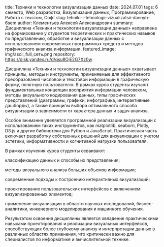 title: Техники и технологии визуализации данных
date: 2024.07.01
tags: 6 семестр, Web разработка, Визуализация данных, Программирование, Работа с текстом, Софт
slug: tehniki-i-tehnologii-vizualizatsii-dannyh-6sem
author: Клементьев Алексей Александрович
summary: Дисциплина «Техники и технологии визуализации данных» направлена на формирование у студентов теоретических и практических навыков по представлению, обработке и визуализации данных с использованием современных программных средств и методов графического анализа информации.
featured_image: img/ascii_full_сеть.png
repository: https://disk.yandex.ru/d/qsu8OjE2G7Xz0w

Дисциплина «Техники и технологии визуализации данных» охватывает принципы, методы и инструменты, применяемые для эффективного преобразования числовой и текстовой информации в графическую форму, понятную пользователю. В рамках курса студенты изучают фундаментальные концепции восприятия информации человеком, методы визуального кодирования данных, типы графических представлений (диаграммы, графики, инфографика, интерактивные дашборды), а также принципы выбора оптимального способа визуализации в зависимости от характера данных и задач анализа.
Особое внимание уделяется программной реализации визуализации с использованием таких инструментов, как matplotlib, seaborn, Plotly, D3.js и другие библиотеки для Python и JavaScript. Практическая часть включает разработку собственных решений для визуализации с учетом эстетики, информативности и когнитивной нагрузки пользователя.

В рамках изучения курса студенты осваивают:
классификацию данных и способы их представления;
методы визуального анализа больших объемов информации;
современные подходы к построению интерактивных визуализаций;
проектирование пользовательских интерфейсов с включением визуализированных элементов;
применение визуализации в области научных исследований, бизнес-аналитики, инженерного моделирования и машинного обучения.

Результатом освоения дисциплины является овладение практическими навыками проектирования и реализации визуальных интерфейсов, способствующих более глубокому анализу и интерпретации данных в различных областях применения, что критически важно для специалистов по информатике и вычислительной технике.

